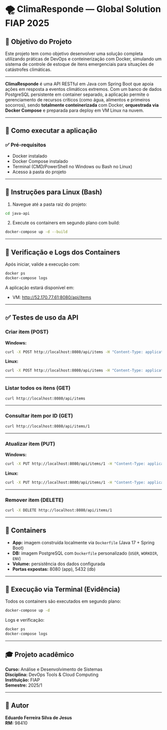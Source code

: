 # 🌪️ ClimaResponde — Global Solution FIAP 2025

## 🎯 Objetivo do Projeto

Este projeto tem como objetivo desenvolver uma solução completa utilizando práticas de DevOps e conteinerização com Docker, simulando um sistema de controle de estoque de itens emergenciais para situações de catástrofes climáticas.

---

**ClimaResponde** é uma API RESTful em Java com Spring Boot que apoia ações em resposta a eventos climáticos extremos. Com um banco de dados PostgreSQL persistente em container separado, a aplicação permite o gerenciamento de recursos críticos (como água, alimentos e primeiros socorros), sendo **totalmente conteinerizada** com Docker, **orquestrada via Docker Compose** e preparada para deploy em VM Linux na nuvem.

---

## 🚀 Como executar a aplicação

### ✅ Pré-requisitos
- Docker instalado
- Docker Compose instalado
- Terminal (CMD/PowerShell no Windows ou Bash no Linux)
- Acesso à pasta do projeto

---


## 🐧 Instruções para Linux (Bash)

1. Navegue até a pasta raiz do projeto:

```sh
cd java-api
```

2. Execute os containers em segundo plano com build:

```bash
docker-compose up -d --build
```

---

## 🔎 Verificação e Logs dos Containers

Após iniciar, valide a execução com:

```bash
docker ps
docker-compose logs
```

A aplicação estará disponível em:

- VM: http://52.170.77.61:8080/api/items

---

## ✅ Testes de uso da API

### Criar item (POST)

**Windows:**
```sh
curl -X POST http://localhost:8080/api/items -H "Content-Type: application/json" -d "{\"nome\": \"Emergencial\", \"quantidade\": 5}"
```

**Linux:**
```bash
curl -X POST http://localhost:8080/api/items -H "Content-Type: application/json" -d '{"nome":"Água potável","descricao":"Distribuição emergencial"}'
```

---

### Listar todos os itens (GET)
```sh
curl http://localhost:8080/api/items
```

---

### Consultar item por ID (GET)
```sh
curl http://localhost:8080/api/items/1
```

---

### Atualizar item (PUT)

**Windows:**
```sh
curl -X PUT http://localhost:8080/api/items/1 -H "Content-Type: application/json" -d "{\"nome\": \"Atualizado\", \"quantidade\": 10}"
```

**Linux:**
```bash
curl -X PUT http://localhost:8080/api/items/1 -H "Content-Type: application/json" -d '{"nome":"Água mineral","descricao":"Atualizado"}'
```

---

### Remover item (DELETE)
```sh
curl -X DELETE http://localhost:8080/api/items/1
```

---

## 🐳 Containers

- **App:** imagem construída localmente via `Dockerfile` (Java 17 + Spring Boot)
- **DB:** imagem PostgreSQL com `Dockerfile` personalizado (`USER`, `WORKDIR`, `ENV`)
- **Volume:** persistência dos dados configurada
- **Portas expostas:** 8080 (app), 5432 (db)

---

## 🧪 Execução via Terminal (Evidência)

Todos os containers são executados em segundo plano:

```sh
docker-compose up -d
```

Logs e verificação:

```sh
docker ps
docker-compose logs
```

---

## 🎓 Projeto acadêmico

**Curso:** Análise e Desenvolvimento de Sistemas  
**Disciplina:** DevOps Tools & Cloud Computing  
**Instituição:** FIAP  
**Semestre:** 2025/1  

---

## 👤 Autor

**Eduardo Ferreira Silva de Jesus**  
**RM:** 98410  
